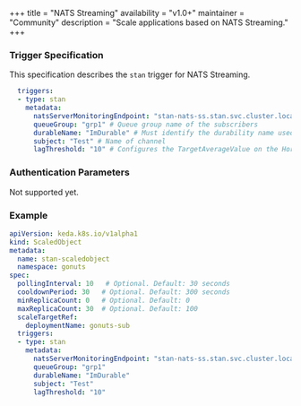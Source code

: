 +++
title = "NATS Streaming"
availability = "v1.0+"
maintainer = "Community"
description = "Scale applications based on NATS Streaming."
+++

### Trigger Specification

This specification describes the `stan` trigger for NATS Streaming.

```yaml
  triggers:
  - type: stan
    metadata:
      natsServerMonitoringEndpoint: "stan-nats-ss.stan.svc.cluster.local:8222" # Location of the Nats Streaming monitoring endpoint
      queueGroup: "grp1" # Queue group name of the subscribers
      durableName: "ImDurable" # Must identify the durability name used by the subscribers
      subject: "Test" # Name of channel
      lagThreshold: "10" # Configures the TargetAverageValue on the Horizontal Pod Autoscaler (HPA)).
```

### Authentication Parameters

Not supported yet.

### Example

```yaml
apiVersion: keda.k8s.io/v1alpha1
kind: ScaledObject
metadata:
  name: stan-scaledobject
  namespace: gonuts
spec:
  pollingInterval: 10   # Optional. Default: 30 seconds
  cooldownPeriod: 30   # Optional. Default: 300 seconds
  minReplicaCount: 0   # Optional. Default: 0
  maxReplicaCount: 30  # Optional. Default: 100  
  scaleTargetRef:
    deploymentName: gonuts-sub
  triggers:
  - type: stan
    metadata:
      natsServerMonitoringEndpoint: "stan-nats-ss.stan.svc.cluster.local:8222"
      queueGroup: "grp1"
      durableName: "ImDurable"
      subject: "Test"
      lagThreshold: "10"
```
